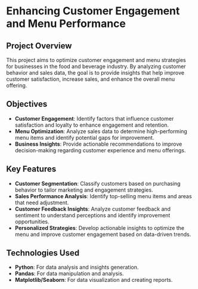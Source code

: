 # Enhancing Customer Engagement and Menu Performance

## Project Overview

This project aims to optimize customer engagement and menu strategies for businesses in the food and beverage industry. By analyzing customer behavior and sales data, the goal is to provide insights that help improve customer satisfaction, increase sales, and enhance the overall menu offering.

## Objectives

- **Customer Engagement**: Identify factors that influence customer satisfaction and loyalty to enhance engagement and retention.
- **Menu Optimization**: Analyze sales data to determine high-performing menu items and identify potential gaps for improvement.
- **Business Insights**: Provide actionable recommendations to improve decision-making regarding customer experience and menu offerings.

## Key Features

- **Customer Segmentation**: Classify customers based on purchasing behavior to tailor marketing and engagement strategies.
- **Sales Performance Analysis**: Identify top-selling menu items and areas that need adjustment.
- **Customer Feedback Insights**: Analyze customer feedback and sentiment to understand perceptions and identify improvement opportunities.
- **Personalized Strategies**: Develop actionable insights to optimize the menu and improve customer engagement based on data-driven trends.

## Technologies Used

- **Python**: For data analysis and insights generation.
- **Pandas**: For data manipulation and analysis.
- **Matplotlib/Seaborn**: For data visualization and creating reports.
